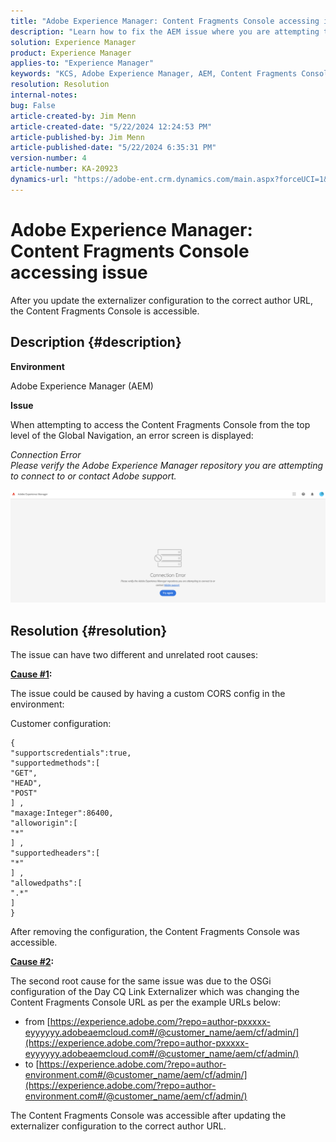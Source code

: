 ```yaml
---
title: "Adobe Experience Manager: Content Fragments Console accessing issue"
description: "Learn how to fix the AEM issue where you are attempting to access the Content Fragments Console from the top level of the Global Navigation."
solution: Experience Manager
product: Experience Manager
applies-to: "Experience Manager"
keywords: "KCS, Adobe Experience Manager, AEM, Content Fragments Console, access, Troubleshooting"
resolution: Resolution
internal-notes: 
bug: False
article-created-by: Jim Menn
article-created-date: "5/22/2024 12:24:53 PM"
article-published-by: Jim Menn
article-published-date: "5/22/2024 6:35:31 PM"
version-number: 4
article-number: KA-20923
dynamics-url: "https://adobe-ent.crm.dynamics.com/main.aspx?forceUCI=1&pagetype=entityrecord&etn=knowledgearticle&id=205c3344-3618-ef11-9f8a-6045bd006268"
---
```

# Adobe Experience Manager: Content Fragments Console accessing issue


After you update the externalizer configuration to the correct author URL, the Content Fragments Console is accessible.

## Description {#description}


<b>Environment</b>

Adobe Experience Manager (AEM)

<b>Issue</b>

When attempting to access the Content Fragments Console from the top level of the Global Navigation, an error screen is displayed:

*Connection Error
<br>Please verify the Adobe Experience Manager repository you are attempting to connect to or contact Adobe support.*



![](assets/___225c3344-3618-ef11-9f8a-6045bd006268___.png)


## Resolution {#resolution}


The issue can have two different and unrelated root causes:

<b><u>Cause #1</u>:</b>

The issue could be caused by having a custom CORS config in the environment:

Customer configuration:




```
{
"supportscredentials":true,
"supportedmethods":[ 
"GET",
"HEAD",
"POST"
] ,
"maxage:Integer":86400,
"alloworigin":[ 
"*"
] ,
"supportedheaders":[ 
"*"
] ,
"allowedpaths":[ 
".*"
] 
}
```




After removing the configuration, the Content Fragments Console was accessible.



<b><u>Cause #2</u>:</b>

The second root cause for the same issue was due to the OSGi configuration of the Day CQ Link Externalizer which was changing the Content Fragments Console URL as per the example URLs below:

- from [https://experience.adobe.com/?repo=author-pxxxxx-eyyyyyy.adobeaemcloud.com#/@customer_name/aem/cf/admin/](https://experience.adobe.com/?repo=author-pxxxxx-eyyyyyy.adobeaemcloud.com#/@customer_name/aem/cf/admin/)
- to [https://experience.adobe.com/?repo=author-environment.com#/@customer_name/aem/cf/admin/](https://experience.adobe.com/?repo=author-environment.com#/@customer_name/aem/cf/admin/)


The Content Fragments Console was accessible after updating the externalizer configuration to the correct author URL.
